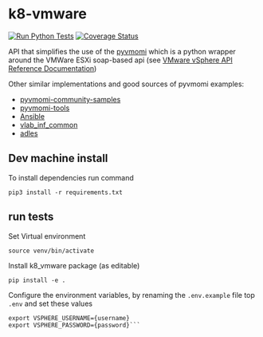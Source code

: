 # k8-vmware

[![Run Python Tests](https://github.com/k8-proxy/k8-vmware/workflows/Run%20Python%20Tests/badge.svg)](https://github.com/k8-proxy/k8-vmware/actions)
[![Coverage Status](https://coveralls.io/repos/github/k8-proxy/k8-vmware/badge.svg?branch=main)](https://coveralls.io/github/k8-proxy/k8-vmware?branch=main)

API that simplifies the use of the [pyvmomi](https://github.com/vmware/pyvmomi) which is a python wrapper around the VMWare ESXi soap-based api (see [VMware vSphere API Reference Documentation](https://code.vmware.com/apis/968))

Other similar implementations and good sources of pyvmomi examples:
- [pyvmomi-community-samples](https://github.com/vmware/pyvmomi-community-samples)
- [pyvmomi-tools](https://github.com/vmware-archive/pyvmomi-tools)
- [Ansible](https://github.com/ansible-collections/community.vmware/blob/main/plugins/modules/vmware_guest.py])
- [vlab_inf_common](https://github.com/willnx/vlab_inf_common)
- [adles](https://www.programcreek.com/python/?code=GhostofGoes%2FADLES%2FADLES-master%2Fadles%2Fvsphere%2Fvsphere_class.py#)




## Dev machine install

To install dependencies run command

```pip3 install -r requirements.txt```

## run tests

Set Virtual environment

```source venv/bin/activate```

Install k8_vmware package (as editable)

```pip install -e .```

Configure the environment variables, by renaming the `.env.example` file top `.env` and set these values

```export VSPHERE_HOST={IP of ESXi server}
export VSPHERE_USERNAME={username}
export VSPHERE_PASSWORD={password}``` 
